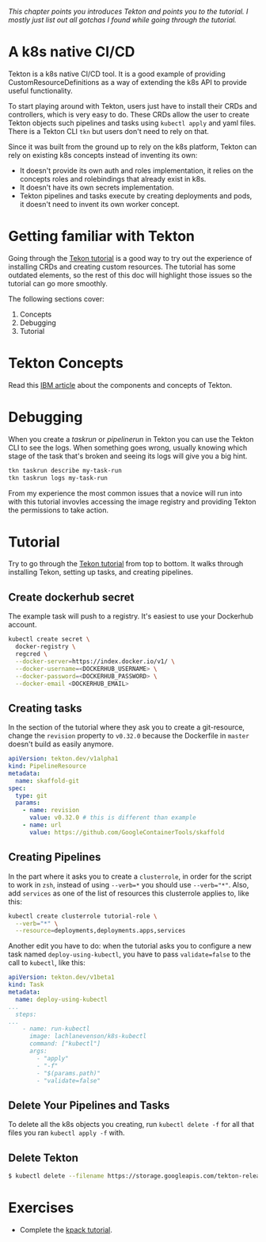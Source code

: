 _This chapter points you introduces Tekton and points you to the tutorial. I mostly just list out all gotchas I found while going through the tutorial._

# A k8s native CI/CD
Tekton is a k8s native CI/CD tool. It is a good example of providing CustomResourceDefinitions as a way of extending the k8s API to provide useful functionality.

To start playing around with Tekton, users just have to install their CRDs and controllers, which is very easy to do. These CRDs allow the user to create Tekton objects such pipelines and tasks using `kubectl apply` and yaml files. There is a Tekton CLI `tkn` but users don't need to rely on that.

Since it was built from the ground up to rely on the k8s platform, Tekton can rely on existing k8s concepts instead of inventing its own:
* It doesn't provide its own auth and roles implementation, it relies on the concepts roles and rolebindings that already exist in k8s.
* It doesn't have its own secrets implementation.
* Tekton pipelines and tasks execute by creating deployments and pods, it doesn't need to invent its own worker concept.

# Getting familiar with Tekton
Going through the [Tekon tutorial](https://github.com/tektoncd/pipeline/blob/master/docs/tutorial.md) is a good way to try out the experience of installing CRDs and creating custom resources. The tutorial has some outdated elements, so the rest of this doc will highlight those issues so the tutorial can go more smoothly.

The following sections cover:
1. Concepts
2. Debugging
3. Tutorial

# Tekton Concepts
Read this [IBM article](https://developer.ibm.com/devpractices/devops/articles/introduction-to-tekton-architecture-and-design/) about the components and concepts of Tekton.

# Debugging
When you create a *taskrun* or *pipelinerun* in Tekton you can use the Tekton CLI to see the logs. When something goes wrong, usually knowing which stage of the task that's broken and seeing its logs will give you a big hint.

```sh
tkn taskrun describe my-task-run
tkn taskrun logs my-task-run
```

From my experience the most common issues that a novice will run into with this tutorial invovles accessing the image registry and providing Tekton the permissions to take action.

# Tutorial
Try to go through the [Tekon tutorial](https://github.com/tektoncd/pipeline/blob/master/docs/tutorial.md) from top to bottom. It walks through installing Tekon, setting up tasks, and creating pipelines.

## Create dockerhub secret
The example task will push to a registry. It's easiest to use your Dockerhub account.

```sh
kubectl create secret \
  docker-registry \
  regcred \
  --docker-server=https://index.docker.io/v1/ \
  --docker-username=<DOCKERHUB_USERNAME> \
  --docker-password=<DOCKERHUB_PASSWORD> \
  --docker-email <DOCKERHUB_EMAIL>
```

## Creating tasks
In the section of the tutorial where they ask you to create a git-resource, change the `revision` property to `v0.32.0` because the Dockerfile in `master` doesn't build as easily anymore.

```yml
apiVersion: tekton.dev/v1alpha1
kind: PipelineResource
metadata:
  name: skaffold-git
spec:
  type: git
  params:
    - name: revision
      value: v0.32.0 # this is different than example
    - name: url
      value: https://github.com/GoogleContainerTools/skaffold
```

## Creating Pipelines
In the part where it asks you to create a `clusterrole`, in order for the script to work in `zsh`, instead of using `--verb=*` you should use `--verb="*"`. Also, add `services` as one of the list of resources this clusterrole applies to, like this:

```sh
kubectl create clusterrole tutorial-role \
  --verb="*" \
  --resource=deployments,deployments.apps,services
```

Another edit you have to do: when the tutorial asks you to configure a new task named `deploy-using-kubectl`, you have to pass `validate=false` to the call to `kubectl`, like this:

```yml
apiVersion: tekton.dev/v1beta1
kind: Task
metadata:
  name: deploy-using-kubectl
...
  steps:
...
    - name: run-kubectl
      image: lachlanevenson/k8s-kubectl
      command: ["kubectl"]
      args:
        - "apply"
        - "-f"
        - "$(params.path)"
        - "validate=false" 
```

## Delete Your Pipelines and Tasks
To delete all the k8s objects you creating, run `kubectl delete -f` for all that files you ran `kubectl apply -f` with.

## Delete Tekton
```sh
$ kubectl delete --filename https://storage.googleapis.com/tekton-releases/pipeline/latest/release.yaml
```

# Exercises
* Complete the [kpack tutorial](https://github.com/pivotal/kpack/blob/master/docs/tutorial.md).